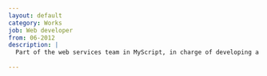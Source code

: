 ```yaml
---
layout: default
category: Works
job: Web developer
from: 06-2012
description: |
  Part of the web services team in MyScript, in charge of developing a cloud offer and service around it.
  
---
```

